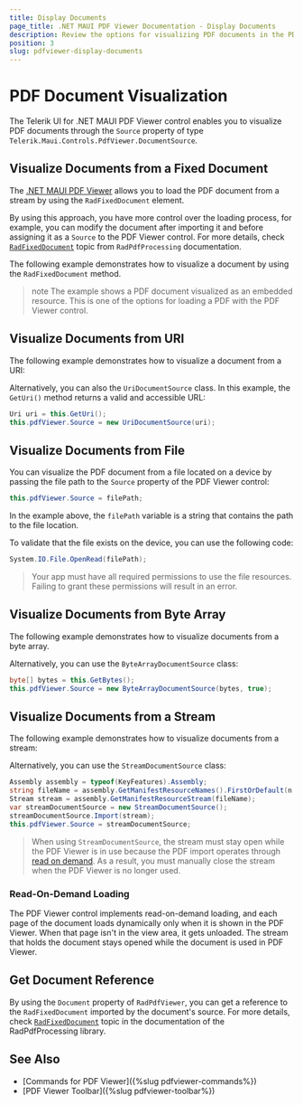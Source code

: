 ```yaml
---
title: Display Documents
page_title: .NET MAUI PDF Viewer Documentation - Display Documents
description: Review the options for visualizing PDF documents in the PDF Viewer for .NET MAUI.
position: 3
slug: pdfviewer-display-documents
---
```


# PDF Document Visualization

The Telerik UI for .NET MAUI PDF Viewer control enables you to visualize PDF documents through the `Source` property of type `Telerik.Maui.Controls.PdfViewer.DocumentSource`. 

## Visualize Documents from a Fixed Document

The <a href="https://www.telerik.com/maui-ui/pdf-viewer" target="_blank">.NET MAUI PDF Viewer</a> allows you to load the PDF document from a stream by using the `RadFixedDocument` element.

By using this approach, you have more control over the loading process, for example, you can modify the document after importing it and before assigning it as a `Source` to the PDF Viewer control. For more details, check [`RadFixedDocument`](https://docs.telerik.com/devtools/document-processing/libraries/radpdfprocessing/model/radfixeddocument) topic from `RadPdfProcessing` documentation. 

The following example demonstrates how to visualize a document by using the `RadFixedDocument` method.

<snippet id='pdfviewer-key-features-source-fixed-method' />

>note The example shows a PDF document visualized as an embedded resource. This is one of the options for loading a PDF with the PDF Viewer control. 

## Visualize Documents from URI

The following example demonstrates how to visualize a document from a URI:

<snippet id='pdfviewer-key-features-source-uri' />

Alternatively, you can also the `UriDocumentSource` class. In this example, the `GetUri()` method returns a valid and accessible URL:

```C#
Uri uri = this.GetUri();
this.pdfViewer.Source = new UriDocumentSource(uri);
```

## Visualize Documents from File

You can visualize the PDF document from a file located on a device by passing the file path to the `Source` property of the PDF Viewer control:

```C#
this.pdfViewer.Source = filePath;
```

In the example above, the `filePath` variable is a string that contains the path to the file location.

To validate that the file exists on the device, you can use the following code:

```C#
System.IO.File.OpenRead(filePath);
```

> Your app must have all required permissions to use the file resources. Failing to grant these permissions will result in an error.

## Visualize Documents from Byte Array

The following example demonstrates how to visualize documents from a byte array.

<snippet id='pdfviewer-key-features-source-byte' />

Alternatively, you can use the `ByteArrayDocumentSource` class:

```C#
byte[] bytes = this.GetBytes();
this.pdfViewer.Source = new ByteArrayDocumentSource(bytes, true);          
```

## Visualize Documents from a Stream

The following example demonstrates how to visualize documents from a stream:

<snippet id='pdfviewer-key-features-stream' />

Alternatively, you can use the `StreamDocumentSource` class:

```C#
Assembly assembly = typeof(KeyFeatures).Assembly;
string fileName = assembly.GetManifestResourceNames().FirstOrDefault(n => n.Contains("pdfviewer-overview.pdf"));
Stream stream = assembly.GetManifestResourceStream(fileName);
var streamDocumentSource = new StreamDocumentSource();
streamDocumentSource.Import(stream);
this.pdfViewer.Source = streamDocumentSource;
```

> When using `StreamDocumentSource`, the stream must stay open while the PDF Viewer is in use because the PDF import operates through [read on demand](#read-on-demand-loading). As a result, you must manually close the stream when the PDF Viewer is no longer used.

### Read-On-Demand Loading

The PDF Viewer control implements read-on-demand loading, and each page of the document loads dynamically only when it is shown in the PDF Viewer. When that page isn't in the view area, it gets unloaded. The stream that holds the document stays opened while the document is used in PDF Viewer.

## Get Document Reference

By using the `Document` property of `RadPdfViewer`, you can get a reference to the `RadFixedDocument` imported by the document's source. For more details, check [`RadFixedDocument`](https://docs.telerik.com/devtools/document-processing/libraries/radpdfprocessing/model/radfixeddocument) topic in the documentation of the RadPdfProcessing library. 

## See Also

- [Commands for PDF Viewer]({%slug pdfviewer-commands%})
- [PDF Viewer Toolbar]({%slug pdfviewer-toolbar%})
